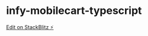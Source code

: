 # infy-mobilecart-typescript

[Edit on StackBlitz ⚡️](https://stackblitz.com/edit/infy-mobilecart-typescript)